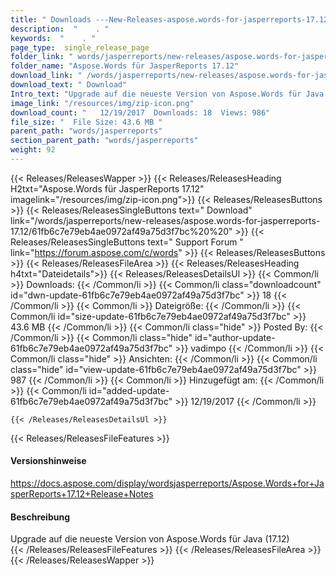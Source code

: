 ```yaml
---
title: " Downloads ---New-Releases-aspose.words-for-jasperreports-17.12 . "
description:  "    . " 
keywords:  "    . " 
page_type:  single_release_page
folder_link: " words/jasperreports/new-releases/aspose.words-for-jasperreports-17.12/"
folder_name: "Aspose.Words für JasperReports 17.12"
download_link: " /words/jasperreports/new-releases/aspose.words-for-jasperreports-17.12/61fb6c7e79eb4ae0972af49a75d3f7bc"
download_text: " Download"
Intro_text: "Upgrade auf die neueste Version von Aspose.Words für Java (17.12)"
image_link: "/resources/img/zip-icon.png"
download_count: "   12/19/2017  Downloads: 18  Views: 986"
file_size: "  File Size: 43.6 MB "
parent_path: "words/jasperreports"
section_parent_path: "words/jasperreports"
weight: 92
---
```


{{< Releases/ReleasesWapper >}}
  {{< Releases/ReleasesHeading H2txt="Aspose.Words für JasperReports 17.12" imagelink="/resources/img/zip-icon.png">}}
  {{< Releases/ReleasesButtons >}}
    {{< Releases/ReleasesSingleButtons text=" Download" link="/words/jasperreports/new-releases/aspose.words-for-jasperreports-17.12/61fb6c7e79eb4ae0972af49a75d3f7bc%20%20" >}}
    {{< Releases/ReleasesSingleButtons text=" Support Forum " link="https://forum.aspose.com/c/words" >}}
  {{< Releases/ReleasesButtons >}}
  {{< Releases/ReleasesFileArea >}}
    {{< Releases/ReleasesHeading h4txt="Dateidetails">}}
    {{< Releases/ReleasesDetailsUl >}}
            {{< Common/li >}} Downloads: {{< /Common/li >}}
      {{< Common/li class="downloadcount" id="dwn-update-61fb6c7e79eb4ae0972af49a75d3f7bc" >}} 18 {{< /Common/li >}}
      {{< Common/li >}} Dateigröße: {{< /Common/li >}}
      {{< Common/li id="size-update-61fb6c7e79eb4ae0972af49a75d3f7bc" >}} 43.6 MB {{< /Common/li >}} 
      {{< Common/li  class="hide" >}} Posted By: {{< /Common/li >}} 
      {{< Common/li class="hide" id="author-update-61fb6c7e79eb4ae0972af49a75d3f7bc" >}} vadimpo {{< /Common/li >}}
      {{< Common/li class="hide" >}} Ansichten: {{< /Common/li >}}
      {{< Common/li class="hide" id="view-update-61fb6c7e79eb4ae0972af49a75d3f7bc" >}} 987 {{< /Common/li >}}
      {{< Common/li >}} Hinzugefügt am: {{< /Common/li >}}
      {{< Common/li id="added-update-61fb6c7e79eb4ae0972af49a75d3f7bc" >}} 12/19/2017 {{< /Common/li >}} 

    {{< /Releases/ReleasesDetailsUl >}}

  {{< Releases/ReleasesFileFeatures >}}
      <h4>Versionshinweise</h4><div> <a href="https://docs.aspose.com/display/wordsjasperreports/Aspose.Words+for+JasperReports+17.12+Release+Notes">https://docs.aspose.com/display/wordsjasperreports/Aspose.Words+for+JasperReports+17.12+Release+Notes</a></div><h4> Beschreibung</h4><div class="HTMLDescription"> Upgrade auf die neueste Version von Aspose.Words für Java (17.12)</div>
  {{< /Releases/ReleasesFileFeatures >}}
 {{< /Releases/ReleasesFileArea >}}
{{< /Releases/ReleasesWapper >}}



